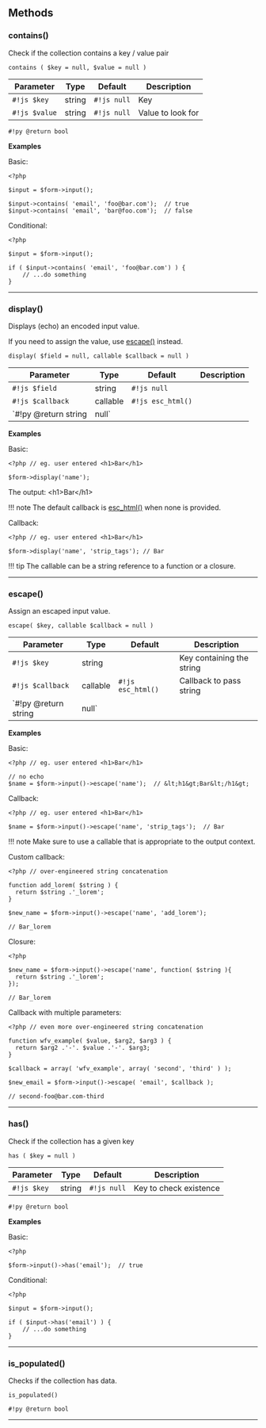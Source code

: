## Methods

### **contains()**
Check if the collection contains a key / value pair
~~~{.js}
contains ( $key = null, $value = null )
~~~

Parameter      |  Type  | Default     | Description
-------------- | ------ | ----------- | -----------
`#!js $key`    | string | `#!js null` | Key
`#!js $value`  | string | `#!js null` | Value to look for
`#!py @return bool`

**Examples**

Basic:
~~~~{.php}
<?php

$input = $form->input();

$input->contains( 'email', 'foo@bar.com');  // true
$input->contains( 'email', 'bar@foo.com');  // false
~~~~

Conditional:
~~~~{.php}
<?php

$input = $form->input();

if ( $input->contains( 'email', 'foo@bar.com') ) {
    // ...do something
}
~~~~

---

### **display()**
Displays (echo) an encoded input value.

If you need to assign the value, use [escape()](#escape) instead.
~~~{.js}
display( $field = null, callable $callback = null )
~~~

Parameter      |  Type  | Default     | Description
-------------- | ------ | ----------- | -----------
`#!js $field`    | string | `#!js null` |
`#!js $callback`  | callable | `#!js esc_html()` |
`#!py @return string|null`

**Examples**

Basic:
~~~~{.php}
<?php // eg. user entered <h1>Bar</h1>

$form->display('name');
~~~~
The output: &lt;h1&gt;Bar&lt;/h1&gt;

!!! note
    The default callback is [esc_html()](https://codex.wordpress.org/Function_Reference/esc_html) when none is provided.

Callback:
~~~~{.php}
<?php // eg. user entered <h1>Bar</h1>

$form->display('name', 'strip_tags'); // Bar
~~~~

!!! tip
    The callable can be a string reference to a function or a closure.

---

### **escape()**
Assign an escaped input value.

~~~{.js}
escape( $key, callable $callback = null )
~~~

Parameter        |  Type  | Default     | Description
--------------   | ------ | ----------- | -----------
`#!js $key`      | string |             | Key containing the string
`#!js $callback` | callable | `#!js esc_html()` | Callback to pass string
`#!py @return string|null`


**Examples**

Basic:
~~~~{.php}
<?php // eg. user entered <h1>Bar</h1>

// no echo
$name = $form->input()->escape('name');  // &lt;h1&gt;Bar&lt;/h1&gt;
~~~~

Callback:
~~~~{.php}
<?php // eg. user entered <h1>Bar</h1>

$name = $form->input()->escape('name', 'strip_tags');  // Bar
~~~~

!!! note
    Make sure to use a callable that is appropriate to the output context.

Custom callback:
~~~~{.php}
<?php // over-engineered string concatenation

function add_lorem( $string ) {
  return $string .'_lorem';
}

$new_name = $form->input()->escape('name', 'add_lorem');

// Bar_lorem
~~~~

Closure:
~~~~{.php}
<?php

$new_name = $form->input()->escape('name', function( $string ){
  return $string .'_lorem';
});

// Bar_lorem
~~~~

Callback with multiple parameters:
~~~~{.php}
<?php // even more over-engineered string concatenation

function wfv_example( $value, $arg2, $arg3 ) {
  return $arg2 .'-'. $value .'-'. $arg3;
}

$callback = array( 'wfv_example', array( 'second', 'third' ) );

$new_email = $form->input()->escape( 'email', $callback );

// second-foo@bar.com-third
~~~~

---

### **has()**
Check if the collection has a given key
~~~{.js}
has ( $key = null )
~~~

Parameter      |  Type  | Default     | Description
-------------- | ------ | ----------- | -----------
`#!js $key`    | string | `#!js null` | Key to check existence
`#!py @return bool`

**Examples**

Basic:
~~~~{.php}
<?php

$form->input()->has('email');  // true
~~~~

Conditional:
~~~~{.php}
<?php

$input = $form->input();

if ( $input->has('email') ) {
    // ...do something
}
~~~~

---

### **is_populated()**
Checks if the collection has data.
~~~{.js}
is_populated()
~~~

`#!py @return bool`

---
